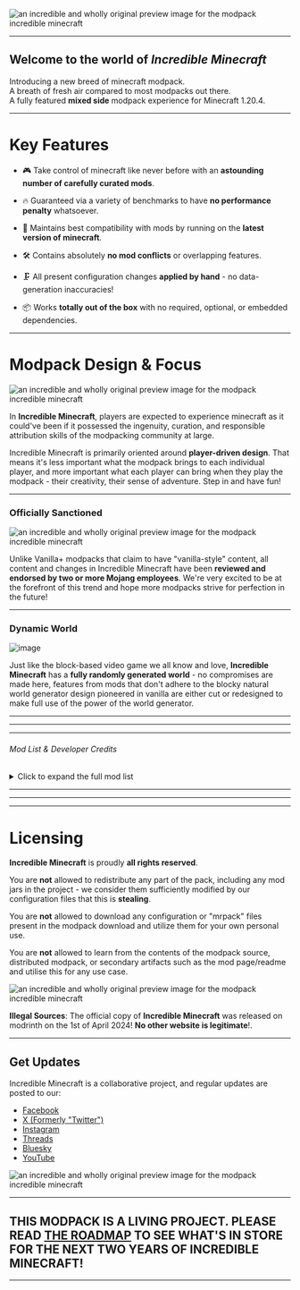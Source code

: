 ![an incredible and wholly original preview image for the modpack incredible minecraft](https://cdn.modrinth.com/data/GyY7Wefr/images/21ee2a2232b5cecd1f8149a4a08f30216d5dab9f.png) 

---

## Welcome to the world of *Incredible Minecraft*

Introducing a new breed of minecraft modpack.<br/>
A breath of fresh air compared to most modpacks out there.<br/>
A fully featured **mixed side** modpack experience for Minecraft 1.20.4.<br/>

---

# Key Features

- 🎮 Take control of minecraft like never before with an **astounding number of carefully curated mods**.


- 🔥 Guaranteed via a variety of benchmarks to have **no performance penalty** whatsoever. 


- 🤝 Maintains best compatibility with mods by running on the **latest version of minecraft**.


- 🛠️ Contains absolutely **no mod conflicts** or overlapping features.


- 🗜️ All present configuration changes **applied by hand** - no data-generation inaccuracies!


- 📦 Works **totally out of the box** with no required, optional, or embedded dependencies.

---

# Modpack Design & Focus

![an incredible and wholly original preview image for the modpack incredible minecraft](https://cdn.modrinth.com/data/GyY7Wefr/images/40fd3fe884b215123581482f9bc6c4baa0d0647b.png)

In **Incredible Minecraft**, players are expected to experience minecraft as it could've been if it possessed the ingenuity, curation, and responsible attribution skills of the modpacking community at large.

Incredible Minecraft is primarily oriented around **player-driven design**. That means it's less important what the modpack brings to each individual player, and more important what each player can bring when they play the modpack - their creativity, their sense of adventure. Step in and have fun!

---

### Officially Sanctioned

![an incredible and wholly original preview image for the modpack incredible minecraft](https://cdn.modrinth.com/data/GyY7Wefr/images/e7252cf737cb6eb30ccae2e41e3e2d1a8ccfbb88.jpeg)

Unlike Vanilla+ modpacks that claim to have "vanilla-style" content, all content and changes in Incredible Minecraft have been **reviewed and endorsed by two or more Mojang employees**. We're very excited to be at the forefront of this trend and hope more modpacks strive for perfection in the future! 

---

### Dynamic World

![image](https://cdn.modrinth.com/data/GyY7Wefr/images/c508f11677c6761fd7eef72e95c79895f143a98c.png)

Just like the block-based video game we all know and love, **Incredible Minecraft** has a **fully randomly generated world** - no compromises are made here, features from mods that don't adhere to the blocky natural world generator design pioneered in vanilla are either cut or redesigned to make full use of the power of the world generator.   

---

---

---

###### Mod List & Developer Credits

<details>
<summary>Click to expand the full mod list</summary>

The experience of <b>Incredible Minecraft</b> has been so carefully curated, configured, and seamlessly integrated into the pack itself that it would be morally unjust to list them here!<br/>


The team at <b>Incredible Minecraft</b> guarantees that the experience in the pack is completely unlike the experience you would have if you installed mods yourself - so just read the modpack description again if you need to know more!<br/>

This pack is the culmination of nearly 50 hours of work, and is far more complex than most mods hosted on modrinth - so listing <i>all</i> the developers for the mods in this project would be unreasonable. To keep things short here, I'd like to just give a special thank you to the <b>Incredible Minecraft</b> team - you're the best!

<img alt="an incredible and wholly original preview image for the modpack incredible minecraft" src="https://cdn.modrinth.com/data/GyY7Wefr/images/bc22d9773f827384b8d8c697996adc7430e379c5.png"></img>
</details>

---

---

---

# Licensing

**Incredible Minecraft** is proudly **all rights reserved**. 

You are **not** allowed to redistribute any part of the pack, including any mod jars in the project - we consider them sufficiently modified by our configuration files that this is **stealing**.

You are **not** allowed to download any configuration or "mrpack" files present in the modpack download and utilize them for your own personal use.

You are **not** allowed to learn from the contents of the modpack source, distributed modpack, or secondary artifacts such as the mod page/readme and utilise this for any use case.

![an incredible and wholly original preview image for the modpack incredible minecraft](https://cdn.modrinth.com/data/GyY7Wefr/images/21ee2a2232b5cecd1f8149a4a08f30216d5dab9f.png)

**Illegal Sources**: The official copy of **Incredible Minecraft** was released on modrinth on the 1st of April 2024! **No other website is legitimate**!.

---

## Get Updates

Incredible Minecraft is a collaborative project, and regular updates are posted to our:
* [Facebook](https://www.youtube.com/watch?v=dQw4w9WgXcQ)
* [X (Formerly "Twitter")](https://www.youtube.com/watch?v=dQw4w9WgXcQ)
* [Instagram](https://www.youtube.com/watch?v=dQw4w9WgXcQ)
* [Threads](https://www.youtube.com/watch?v=dQw4w9WgXcQ)
* [Bluesky](https://www.youtube.com/watch?v=dQw4w9WgXcQ)
* [YouTube](https://www.youtube.com/watch?v=dQw4w9WgXcQ)

![an incredible and wholly original preview image for the modpack incredible minecraft](https://cdn.modrinth.com/data/GyY7Wefr/images/d247886d95a441be4a11e01464eefab28d760f7e.png) 

---

## THIS MODPACK IS A LIVING PROJECT. PLEASE READ [THE ROADMAP](https://www.youtube.com/watch?v=dQw4w9WgXcQ) TO SEE WHAT'S IN STORE FOR THE NEXT TWO YEARS OF INCREDIBLE MINECRAFT!

---
